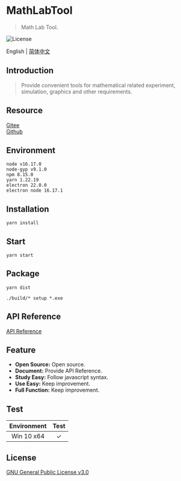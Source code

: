 # MathLabTool

> Math Lab Tool.

![License](https://img.shields.io/badge/license-GPL%20v3-blue)

English | [简体中文](./README_zh.md)

## Introduction

> Provide convenient tools for mathematical related experiment, simulation, graphics and other requirements.

## Resource

[Gitee](https://gitee.com/xxyjskx1987/MathLabTool)  
[Github](https://github.com/xxyjskx1987/MathLabTool)

## Environment

```
node v16.17.0
node-gyp v9.1.0
npm 8.15.0
yarn 1.22.19
electron 22.0.0
electron node 16.17.1
```

## Installation

```
yarn install
```

## Start

```
yarn start
```

## Package

```
yarn dist

./build/* setup *.exe
```

## API Reference

[API Reference](https://github.com/xxyjskx1987/MathLabTool/wiki/API-Reference)

## Feature

- **Open Source:** Open source.  
- **Document:** Provide API Reference.  
- **Study Easy:** Follow javascript syntax.  
- **Use Easy:** Keep improvement.  
- **Full Function:** Keep improvement.  

## Test

|Environment|Test|
|:-:|:-:|
|Win 10 x64|&#10003;|

## License

[GNU General Public License v3.0](./LICENSE)
